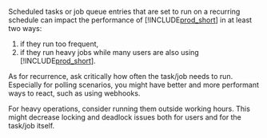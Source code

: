Scheduled tasks or job queue entries that are set to run on a recurring schedule can impact the performance of [!INCLUDE[prod_short](includes/prod_short.md)] in at least two ways:
1. if they run too frequent,
2. if they run heavy jobs while many users are also using [!INCLUDE[prod_short](includes/prod_short.md)].

As for recurrence, ask critically how often the task/job needs to run. Especially for polling scenarios, you might have better and more performant ways to react, such as using webhooks. 

For heavy operations, consider running them outside working hours. This might decrease locking and deadlock issues both for users and for the task/job itself. 